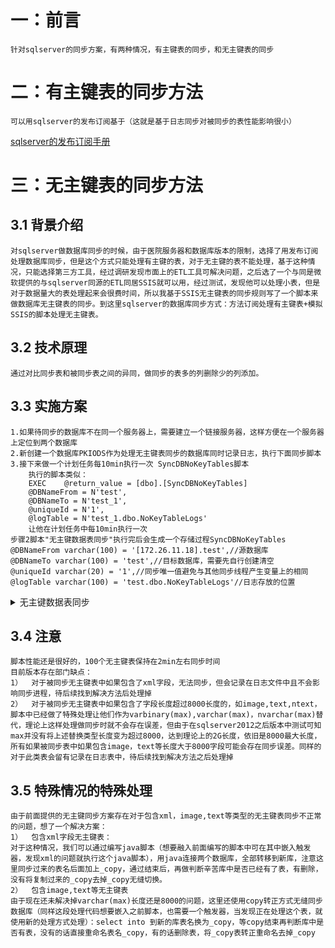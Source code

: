 # 一：前言
	针对sqlserver的同步方案，有两种情况，有主键表的同步，和无主键表的同步
# 二：有主键表的同步方法
	可以用sqlserver的发布订阅基于（这就是基于日志同步对被同步的表性能影响很小）
[sqlserver的发布订阅手册](https://www.cnblogs.com/xiaoping1993/p/8794192.html)
	
# 三：无主键表的同步方法
## 3.1 背景介绍
	对sqlserver做数据库同步的时候，由于医院服务器和数据库版本的限制，选择了用发布订阅处理数据库同步，但是这个方式只能处理有主键的表，对于无主键的表不能处理，基于这种情况，只能选择第三方工具，经过调研发现市面上的ETL工具可解决问题，之后选了一个与同是微软提供的与sqlserver同源的ETL同居SSIS就可以用，经过测试，发现他可以处理小表，但是对于数据量大的表处理起来会很费时间，所以我基于SSIS无主键表的同步规则写了一个脚本来做数据库无主键表的同步。到这里sqlserver的数据库同步方式：方法订阅处理有主键表+模拟SSIS的脚本处理无主键表。
## 3.2 技术原理
	通过对比同步表和被同步表之间的异同，做同步的表多的列删除少的列添加。
## 3.3 实施方案
	1.如果待同步的数据库不在同一个服务器上，需要建立一个链接服务器，这样方便在一个服务器上定位到两个数据库
	2.新创建一个数据库PKIODS作为处理无主键表同步的数据库同时记录日志，执行下面同步脚本
	3.接下来做一个计划任务每10min执行一次 SyncDBNoKeyTables脚本
		执行的脚本类似：
		EXEC	@return_value = [dbo].[SyncDBNoKeyTables]
		@DBNameFrom = N'test',
		@DBNameTo = N'test_1',
		@uniqueId = N'1',
		@logTable = N'test_1.dbo.NoKeyTableLogs'
		让他在计划任务中每10min执行一次
	步骤2脚本"无主键数据表同步"执行完后会生成一个存储过程SyncDBNoKeyTables
	@DBNameFrom varchar(100) = '[172.26.11.18].test',//源数据库
	@DBNameTo varchar(100) = 'test',//目标数据库，需要先自行创建清空
	@uniqueId varchar(20) = '1',//同步唯一值避免与其他同步线程产生变量上的相同	
	@logTable varchar(100) = 'test.dbo.NoKeyTableLogs'//日志存放的位置
<details>
<summary>无主键数据表同步</summary>
<pre><code>
USE [BAGL2012]
GO
/****** 
Object:  StoredProcedure [dbo].[SyncDBNoKeyTables]    
Script Date: 2019/7/31 11:09:36 
author：王吉平
******/
SET ANSI_NULLS ON
GO
SET QUOTED_IDENTIFIER ON
GO

--存储过程同步两个数据库所有无主键表
ALTER procedure [dbo].[SyncDBNoKeyTables]
@DBNameFrom varchar(100) = '[172.26.11.18].test',
@DBNameTo varchar(100) = 'test',
@uniqueId varchar(20) = '1',
@logTable varchar(100) = 'test.dbo.NoKeyTableLogs'
as
begin
--SQL查找数据库中所有没有主键的数据表脚本
--运行脚本后在消息中可能会显示下面现象中的一种：
--(2)当前数据表[数据表名]没有主键(则可方便找到没主键的数据表)
--如果指定的日志表不存在就重新创建
if not exists (select * from dbo.sysobjects where id = object_id(@logTable) and OBJECTPROPERTY(id, N'IsUserTable') =1)
	begin
		--创建这个表
		declare @createLogsql nvarchar(max) =''
		set @createLogsql = '
			CREATE TABLE '+@logTable+'(
				[id] [int] IDENTITY(1,1) NOT NULL,
				[dbFrom] [varchar](100) NULL,
				[dbTo] [varchar](100) NULL,
				[tableName] [varchar](100) NULL,
				[tableColumn] [varchar](50) NULL,
				[columnType] [varchar](50) NULL,
				[time] [datetime] NULL,
				[message] [varchar](max) NULL,
				[messageType] [int] NULL,
			 CONSTRAINT [PK_NoKeyTableLogs] PRIMARY KEY CLUSTERED 
			(
				[id] ASC
			)WITH (PAD_INDEX = OFF, STATISTICS_NORECOMPUTE = OFF, IGNORE_DUP_KEY = OFF, ALLOW_ROW_LOCKS = ON, ALLOW_PAGE_LOCKS = ON) ON [PRIMARY]
			) ON [PRIMARY] TEXTIMAGE_ON [PRIMARY]
		'
		exec(@createLogsql)
	end
	declare @insertLogsql nvarchar(max) ='insert into '+@logTable+'(dbFrom,dbTo,tableName,tableColumn,columnType,time,message,messageType) values(@dbFrom,@dbTo,@tableName,@tableColumn,@columnType,@time,@message,@messageType)'
	declare @now varchar(100) =getdate()
	exec sp_executesql @insertLogsql,N'@dbFrom varchar(100),@dbTo varchar(100),@tableName varchar(50),@tableColumn varchar(50),@columnType varchar(50),@time datetime,@message varchar(max),@messageType int',@DBNameFrom,@DBNameTo,'','','',@now,'开始同步数据库',0;
declare @sql1 nvarchar(max),@sql2 nvarchar(max)
set @sql1 = 'declare @TableName'+@uniqueId+' nvarchar(2000),@WarnMessageInner'+@uniqueId+' nvarchar(max)=''''
	declare mycursor'+@uniqueId+' cursor for select name from '+@DBNameFrom+'.dbo.SysObjects WHERE xtype=''U'' order by name
	--打开游标
	open mycursor'+@uniqueId+'
	--从游标里取出数据赋值到我们刚才声明的数据表名变量中
	fetch next from mycursor'+@uniqueId+' into @TableName'+@uniqueId+'
	while (@@fetch_status=0)
		begin 
		declare @insertLogsql'+@uniqueId+' nvarchar(max) =''insert into '+@logTable+'(dbFrom,dbTo,tableName,tableColumn,columnType,time,message,messageType) values(@dbFrom,@dbTo,@tableName,@tableColumn,@columnType,@time,@message,@messageType)''
		declare @now'+@uniqueId+' varchar(100) =getdate()
		--判断当前数据表是否存在主键
		IF NOT EXISTS (select * from '+@DBNameFrom+'.information_schema.key_column_usage where TABLE_NAME=@TableName'+@uniqueId+')
			begin
				--先判断是否备份目标表是否已存在
				declare @num'+@uniqueId+' int
				select @num'+@uniqueId+'=count(1) from '+@DBNameTo+'..sysobjects where xtype=''U'' and name =@TableName'+@uniqueId+'
				if @num'+@uniqueId+'>0 --备份表存在
					begin
						set @now'+@uniqueId+' =getdate()
						exec sp_executesql @insertLogsql'+@uniqueId+',N''@dbFrom varchar(100),@dbTo varchar(100),@tableName varchar(50),@tableColumn varchar(50),@columnType varchar(50),@time datetime,@message varchar(max),@messageType int'','''+@DBNameFrom+''','''+@DBNameTo+''',@TableName'+@uniqueId+','''','''',@now'+@uniqueId+',''开始同步数据表...'',0;
						--处理没有主键表，找到其所有列 
						--定义游标遍历查询的列集合
						declare myColumnCursor'+@uniqueId+' cursor for select column_name,DATA_TYPE,CHARACTER_MAXIMUM_LENGTH from '+@DBNameFrom+'.information_schema.columns where table_name=@TableName'+@uniqueId+'
						--定义列信息变量
						declare @name'+@uniqueId+' varchar(50),@type'+@uniqueId+' varchar(50),@length'+@uniqueId+' varchar(10)
						--定义同步脚本字符串中需要的组合列字符串
						declare @sync1'+@uniqueId+' varchar(max)='''',@sync2'+@uniqueId+' varchar(max)='''',@sync3'+@uniqueId+' varchar(max)='''',@sync4'+@uniqueId+' varchar(max)='''',@sync5'+@uniqueId+' varchar(max)='''',@sync6'+@uniqueId+' varchar(max)='''',@sync7'+@uniqueId+' varchar(max)='''',@sync8'+@uniqueId+' varchar(max)='''',@sync9'+@uniqueId+' varchar(max)='''',@sync10'+@uniqueId+' varchar(max)='''',@sync11'+@uniqueId+' varchar(max)='''',@sync12'+@uniqueId+' varchar(max)='''',@sync13'+@uniqueId+' varchar(max)='''',@sync14'+@uniqueId+' varchar(max)='''',@sync15'+@uniqueId+' varchar(max)=''''
						--定义一个变量0：表示字段类型非Text.Ntext,image;1:表示是的
						declare @isTextImageType'+@uniqueId+' int =0
						--打开列游标
						open myColumnCursor'+@uniqueId+'
						--从游标中取出数据赋值到三个列信息变量中
						fetch next from myColumnCursor'+@uniqueId+' into @name'+@uniqueId+',@type'+@uniqueId+',@length'+@uniqueId+'
						while (@@fetch_status=0)
							begin
								--重新复制数据类型@type
								set @isTextImageType'+@uniqueId+'=0
								if @length'+@uniqueId+'=-1
									begin
										set @type'+@uniqueId+'=@type'+@uniqueId+'+''(max)''
									end
								if @length'+@uniqueId+'>0 and @length'+@uniqueId+'<=8000
									begin
										set @type'+@uniqueId+'=@type'+@uniqueId+'+''(''+@length'+@uniqueId+'+'')''
									end
								if @type'+@uniqueId+'=''image''
									begin
										set @type'+@uniqueId+' = ''varbinary(max)''
										set @isTextImageType'+@uniqueId+'=1
									end
								if @type'+@uniqueId+'=''ntext''
									begin
										set @type'+@uniqueId+' = ''nvarchar(max)''
										set @isTextImageType'+@uniqueId+'=1
									end
								if @type'+@uniqueId+'=''text''
									begin
										set @type'+@uniqueId+' = ''varchar(max)''
										set @isTextImageType'+@uniqueId+'=1
									end
								--去除空格--
								set @name'+@uniqueId+'=ltrim(rtrim(@name'+@uniqueId+'))
								set @sync1'+@uniqueId+'=@sync1'+@uniqueId+'+''a.''+@name'+@uniqueId+'+'' as ''+@name'+@uniqueId+'+'',''
								if @name'+@uniqueId+'!=''timestamp''
									begin
										set @sync2'+@uniqueId+'=@sync2'+@uniqueId+'+''b.''+@name'+@uniqueId+'+'' as ''+@name'+@uniqueId+'+''Another,''
										set @sync7'+@uniqueId+'=@sync7'+@uniqueId+'+''@''+@name'+@uniqueId+'+''Another ''+ @type'+@uniqueId+'+'',''
										set @sync9'+@uniqueId+'=@sync9'+@uniqueId+'+''@''+@name'+@uniqueId+'+''Another,''
										set @sync12'+@uniqueId+'=@sync12'+@uniqueId+'+@name'+@uniqueId+'+''Another is null and ''
										if @isTextImageType'+@uniqueId+'=0
											begin
												set @sync14'+@uniqueId+'=@sync14'+@uniqueId+'+''(''+@name'+@uniqueId+'+'' is null or ''+@name'+@uniqueId+'+''=@''+@name'+@uniqueId+'+''Another) and ''
											end
									end
									else begin
										set @now'+@uniqueId+' =getdate()
										exec sp_executesql @insertLogsql'+@uniqueId+',N''@dbFrom varchar(100),@dbTo varchar(100),@tableName varchar(50),@tableColumn varchar(50),@columnType varchar(50),@time datetime,@message varchar(max),@messageType int'','''+@DBNameFrom+''','''+@DBNameTo+''',@TableName'+@uniqueId+',@name'+@uniqueId+',@type'+@uniqueId+',@now'+@uniqueId+',''表中存在timestamp类型'',1;
										set @WarnMessageInner'+@uniqueId+' = @WarnMessageInner'+@uniqueId+'+''表''+@TableName'+@uniqueId+'+''存在timestamp类型：''+@name'+@uniqueId+'+'' ''+@type'+@uniqueId+'+char(10)
									end
								set @sync8'+@uniqueId+'=@sync8'+@uniqueId+'+''@''+@name'+@uniqueId+'+'',''
								if @isTextImageType'+@uniqueId+'=0
									begin
										set @sync3'+@uniqueId+'=@sync3'+@uniqueId+'+''((a.''+@name'+@uniqueId+'+'' = b.''+@name'+@uniqueId+'+'') or (a.''+@name'+@uniqueId+'+'' is null and b.''+@name'+@uniqueId+'+'' is null))  and ''
									end
									else begin
										set @now'+@uniqueId+' =getdate()
										exec sp_executesql @insertLogsql'+@uniqueId+',N''@dbFrom varchar(100),@dbTo varchar(100),@tableName varchar(50),@tableColumn varchar(50),@columnType varchar(50),@time datetime,@message varchar(max),@messageType int'','''+@DBNameFrom+''','''+@DBNameTo+''',@TableName'+@uniqueId+',@name'+@uniqueId+',@type'+@uniqueId+',@now'+@uniqueId+',''表中存在Text,Image,NText等类型字段'',1;
										set @WarnMessageInner'+@uniqueId+' = @WarnMessageInner'+@uniqueId+'+''表''+@TableName'+@uniqueId+'+''存在Text,Image,NText等类型字段：''+@name'+@uniqueId+'+'' ''+@type'+@uniqueId+'+char(10)
									end
								set @sync4'+@uniqueId+'=@sync4'+@uniqueId+'+''a.''+@name'+@uniqueId+'+'' is null and ''
								set @sync5'+@uniqueId+'=@sync5'+@uniqueId+'+''b.''+@name'+@uniqueId+'+'' is null and ''
								set @sync6'+@uniqueId+'=@sync6'+@uniqueId+'+''@''+@name'+@uniqueId+'+'' ''+ @type'+@uniqueId+'+'',''
								set @sync13'+@uniqueId+'=@sync13'+@uniqueId+'+''@''+@name'+@uniqueId+'+'' is not null and ''
								fetch next from myColumnCursor'+@uniqueId+' into @name'+@uniqueId+',@type'+@uniqueId+',@length'+@uniqueId+'
							end
						close myColumnCursor'+@uniqueId+'
						deallocate myColumnCursor'+@uniqueId+'
						--开始拼接同步数据表字符串
						--重新处理这几个变量
						set @sync1'+@uniqueId+' = left(@sync1'+@uniqueId+',len(@sync1'+@uniqueId+')-1)
						set @sync2'+@uniqueId+' = left(@sync2'+@uniqueId+',len(@sync2'+@uniqueId+')-1)
						set @sync3'+@uniqueId+' = left(@sync3'+@uniqueId+',len(@sync3'+@uniqueId+')-4)
						set @sync4'+@uniqueId+' = left(@sync4'+@uniqueId+',len(@sync4'+@uniqueId+')-4)
						set @sync5'+@uniqueId+' = left(@sync5'+@uniqueId+',len(@sync5'+@uniqueId+')-4)
						set @sync6'+@uniqueId+' = left(@sync6'+@uniqueId+',len(@sync6'+@uniqueId+')-1)
						set @sync7'+@uniqueId+' = left(@sync7'+@uniqueId+',len(@sync7'+@uniqueId+')-1)
						set @sync8'+@uniqueId+' = left(@sync8'+@uniqueId+',len(@sync8'+@uniqueId+')-1)
						set @sync9'+@uniqueId+' = left(@sync9'+@uniqueId+',len(@sync9'+@uniqueId+')-1)
						set @sync10'+@uniqueId+' = replace(@sync4'+@uniqueId+',''a.'','''')
						set @sync11'+@uniqueId+' = replace(replace(@sync9'+@uniqueId+',''@'',''''),''Another'','''')
						set @sync12'+@uniqueId+' = left(@sync12'+@uniqueId+',len(@sync12'+@uniqueId+')-4)
						set @sync13'+@uniqueId+' = left(@sync13'+@uniqueId+',len(@sync13'+@uniqueId+')-4)
						set @sync14'+@uniqueId+' = left(@sync14'+@uniqueId+',len(@sync14'+@uniqueId+')-4)
						set @sync15'+@uniqueId+' = replace(@sync9'+@uniqueId+',''Another'','''')
						--内部执行sql语句
						exec(''
							SELECT ''+@sync1'+@uniqueId+'+'',''+@sync2'+@uniqueId+'+'' into #temp'+@uniqueId+' from '+@DBNameFrom+'.dbo.[''+@TableName'+@uniqueId+'+''] a full join '+@DBNameTo+'.dbo.[''+@TableName'+@uniqueId+'+''] b on ''+@sync3'+@uniqueId+'+'' where (''+@sync4'+@uniqueId+'+'') or (''+@sync5'+@uniqueId+'+'');
							DECLARE 
							''+@sync6'+@uniqueId+'+'',''+@sync7'+@uniqueId+'+''
							 --处理结果的变量
							DECLARE C_callInfo'+@uniqueId+' CURSOR FOR SELECT * from #temp'+@uniqueId+' where (''+@sync10'+@uniqueId+'+'') or (''+@sync12'+@uniqueId+'+'');
							OPEN C_callInfo'+@uniqueId+'
							FETCH NEXT FROM C_callInfo'+@uniqueId+' INTO  ''+@sync8'+@uniqueId+'+'',''+@sync9'+@uniqueId+'+''    --此处变量位置和查询的列要对应类型
							WHILE(@@FETCH_STATUS=0) 
							 BEGIN
							  if ''+@sync13'+@uniqueId+'+''
								begin
									--需要将这个结果列插入备份表
									insert into '+@DBNameTo+'.dbo.[''+@TableName'+@uniqueId+'+''](''+@sync11'+@uniqueId+'+'') values(''+@sync15'+@uniqueId+'+'')
								end
								else begin
									--需要在备份表中删除这一列
									delete from '+@DBNameTo+'.dbo.[''+@TableName'+@uniqueId+'+''] where ''+@sync14'+@uniqueId+'+''
								end
							  FETCH NEXT FROM C_callInfo'+@uniqueId+' INTO  ''+@sync8'+@uniqueId+'+'',''+@sync9'+@uniqueId+'+'' --下一条
							 END 
							CLOSE C_callInfo'+@uniqueId+' 
							DEALLOCATE C_callInfo'+@uniqueId+'
							drop table #temp'+@uniqueId+'
							declare @now'+@uniqueId+' varchar(100) =getdate()
							declare @insertLogsql'+@uniqueId+' nvarchar(max)=''''insert into '+@logTable+'(dbFrom,dbTo,tableName,tableColumn,columnType,time,message,messageType) values(@dbFrom,@dbTo,@tableName,@tableColumn,@columnType,@time,@message,@messageType)''''
							exec sp_executesql @insertLogsql'+@uniqueId+',N''''@dbFrom varchar(100),@dbTo varchar(100),@tableName varchar(50),@tableColumn varchar(50),@columnType varchar(50),@time datetime,@message varchar(max),@messageType int'''','''''+@DBNameFrom+''''','''''+@DBNameTo+''''',''+@TableName'+@uniqueId+'+'','''''''','''''''',@now'+@uniqueId+',''''开始同步数据表结束'''',0;
						'')
					end'
				set @sql2 = '
					else begin --备份表不存在需要重新创建同时录入数据
							set @now'+@uniqueId+' =getdate()
							exec sp_executesql @insertLogsql'+@uniqueId+',N''@dbFrom varchar(100),@dbTo varchar(100),@tableName varchar(50),@tableColumn varchar(50),@columnType varchar(50),@time datetime,@message varchar(max),@messageType int'','''+@DBNameFrom+''','''+@DBNameTo+''',@TableName'+@uniqueId+','''','''',@now'+@uniqueId+',''开始初始化表...'',0;
						print ''开始初始化表：''+@TableName'+@uniqueId+'+''....''
						declare @sqlInner11'+@uniqueId+' varchar(max) =''''
						set @sqlInner11'+@uniqueId+' = ''
							select * into '+@DBNameTo+'.dbo.[''+@TableName'+@uniqueId+'+''] from '+@DBNameFrom+'.dbo.[''+@TableName'+@uniqueId+'+'']
							declare @now'+@uniqueId+' varchar(100) =getdate()
							declare @insertLogsql'+@uniqueId+' nvarchar(max)=''''insert into '+@logTable+'(dbFrom,dbTo,tableName,tableColumn,columnType,time,message,messageType) values(@dbFrom,@dbTo,@tableName,@tableColumn,@columnType,@time,@message,@messageType)''''
							exec sp_executesql @insertLogsql'+@uniqueId+',N''''@dbFrom varchar(100),@dbTo varchar(100),@tableName varchar(50),@tableColumn varchar(50),@columnType varchar(50),@time datetime,@message varchar(max),@messageType int'''','''''+@DBNameFrom+''''','''''+@DBNameTo+''''',@TableName'+@uniqueId+','''''''','''''''',@now'+@uniqueId+',''''初始化表结束...'''',0;
							''
						begin try
							exec(@sqlInner11'+@uniqueId+')
						end try
						begin catch
							set @now'+@uniqueId+' =getdate()
							exec sp_executesql @insertLogsql'+@uniqueId+',N''@dbFrom varchar(100),@dbTo varchar(100),@tableName varchar(50),@tableColumn varchar(50),@columnType varchar(50),@time datetime,@message varchar(max),@messageType int'','''+@DBNameFrom+''','''+@DBNameTo+''',@TableName'+@uniqueId+','''','''',@now'+@uniqueId+',''+ERROR_MESSAGE()+'',0;
							set @WarnMessageInner'+@uniqueId+'=@WarnMessageInner'+@uniqueId+'+ERROR_MESSAGE()+char(10)
						end catch
					end
			end
		--用游标去取下一条记录 
		fetch next from mycursor'+@uniqueId+' into @TableName'+@uniqueId+'
	end
	--@WarnMessageInner'+@uniqueId+'--所有内部异常
	close mycursor'+@uniqueId+'
	deallocate mycursor'+@uniqueId+'
'
--exec @sql
exec (@sql1+@sql2)
--脚本代码结束
print('同步数据库'+@DBNameFrom+'结束')
end
</code></pre>
</details>

## 3.4 注意
	脚本性能还是很好的，100个无主键表保持在2min左右同步时间
	目前版本存在部门缺点：
	1）	对于被同步无主键表中如果包含了xml字段，无法同步，但会记录在日志文件中且不会影响同步进程，待后续找到解决方法后处理掉
	2）	对于被同步无主键表中如果包含了字段长度超过8000长度的，如image,text,ntext，脚本中已经做了特殊处理让他们作为varbinary(max),varchar(max)，nvarchar(max)替代，理论上这样处理做同步时就不会存在误差，但由于在sqlserver2012之后版本中测试可知max并没有将上述替换类型长度变为超过8000，达到理论上的2G长度，依旧是8000最大长度，所有如果被同步表中如果包含image，text等长度大于8000字段可能会存在同步误差。同样的对于此类表会留有记录在日志表中，待后续找到解决方法之后处理掉
## 3.5 特殊情况的特殊处理
	由于前面提供的无主键同步方案存在对于包含xml，image,text等类型的无主键表同步不正常的问题，想了一个解决方案：
	1）	包含xml字段无主键表：
	对于这种情况，我们可以通过编写java脚本（想要融入前面编写的脚本中可在其中嵌入触发器，发现xml的问题就执行这个java脚本），用java连接两个数据库，全部转移到新库，注意这里同步过来的表名后面加上_copy，通过结束后，再做判断辛苦库中是否已经有了表，有删除，没有将复制过来的_copy去掉_copy无缝切换。
	2）	包含image,text等无主键表
	由于现在还未解决掉varchar(max)长度还是8000的问题，这里还使用copy转正方式无缝同步数据库（同样这段处理代码想要嵌入之前脚本，也需要一个触发器，当发现正在处理这个表，就使用新的处理方式处理）：select into 到新的库表名换为_copy，等copy结束再判断库中是否有表，没有的话直接重命名表名_copy，有的话删除表，将_copy表转正重命名去掉_copy



	
	